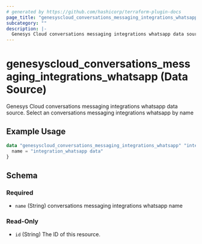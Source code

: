 ```yaml
---
# generated by https://github.com/hashicorp/terraform-plugin-docs
page_title: "genesyscloud_conversations_messaging_integrations_whatsapp Data Source - terraform-provider-genesyscloud"
subcategory: ""
description: |-
  Genesys Cloud conversations messaging integrations whatsapp data source. Select an conversations messaging integrations whatsapp by name
---
```


# genesyscloud_conversations_messaging_integrations_whatsapp (Data Source)

Genesys Cloud conversations messaging integrations whatsapp data source. Select an conversations messaging integrations whatsapp by name

## Example Usage

```terraform
data "genesyscloud_conversations_messaging_integrations_whatsapp" "integration_whatsapp" {
  name = "integration_whatsapp data"
}
```

<!-- schema generated by tfplugindocs -->
## Schema

### Required

- `name` (String) conversations messaging integrations whatsapp name

### Read-Only

- `id` (String) The ID of this resource.
